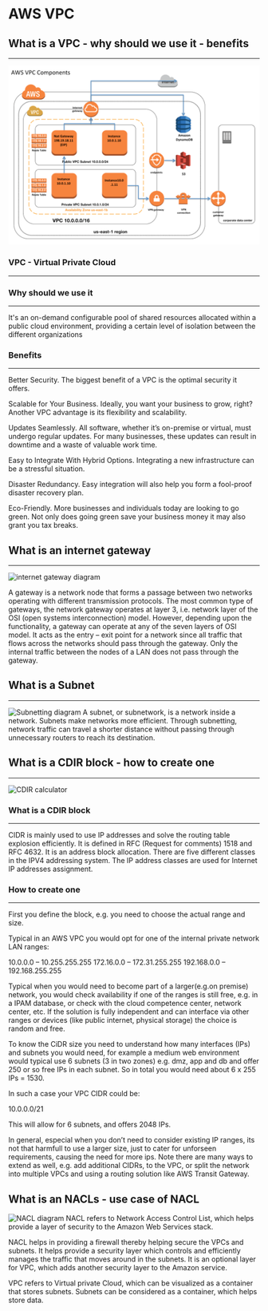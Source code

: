 # AWS VPC

## What is a VPC - why should we use it - benefits
---
![diagram of VPC](./vpc-images/Virtual_Private_Cloud_(VPC).png)

### VPC - Virtual Private Cloud
---
### Why should we use it
 ---
 It's an on-demand configurable pool of shared resources allocated within a public cloud environment, providing a certain level of isolation between the different organizations

### Benefits
---
Better Security. The biggest benefit of a VPC is the optimal security it offers.

Scalable for Your Business. Ideally, you want your business to grow, right? Another VPC advantage is its flexibility and scalability.

Updates Seamlessly. All software, whether it’s on-premise or virtual, must undergo regular updates. For many businesses, these updates can result in downtime and a waste of valuable work time.

Easy to Integrate With Hybrid Options. Integrating a new infrastructure can be a stressful situation. 

Disaster Redundancy. Easy integration will also help you form a fool-proof disaster recovery plan. 

Eco-Friendly. More businesses and individuals today are looking to go green. Not only does going green save your business money it may also grant you tax breaks.

## What is an internet gateway
---
![internet gateway diagram](../vpc-images/internet_gateway.jpg)

A gateway is a network node that forms a passage between two networks operating with different transmission protocols. The most common type of gateways, the network gateway operates at layer 3, i.e. network layer of the OSI (open systems interconnection) model. However, depending upon the functionality, a gateway can operate at any of the seven layers of OSI model. It acts as the entry – exit point for a network since all traffic that flows across the networks should pass through the gateway. Only the internal traffic between the nodes of a LAN does not pass through the gateway.

## What is a Subnet
---
![Subnetting diagram](../vpc-images/subnetting.jpg)
A subnet, or subnetwork, is a network inside a network. Subnets make networks more efficient. Through subnetting, network traffic can travel a shorter distance without passing through unnecessary routers to reach its destination.


## What is a CDIR block - how to create one
---
![CDIR calculator](../vpc-images/aws-subnets-cidr-blocks-simply-calculate.jpg)

### What is a CDIR block
---
CIDR is mainly used to use IP addresses and solve the routing table explosion efficiently. It is defined in RFC (Request for comments) 1518 and RFC 4632. It is an address block allocation. There are five different classes in the IPV4 addressing system. The IP address classes are used for Internet IP addresses assignment.

### How to create one
---
First you define the block, e.g. you need to choose the actual range and size.

Typical in an AWS VPC you would opt for one of the internal private network LAN ranges:

10.0.0.0 – 10.255.255.255
172.16.0.0 – 172.31.255.255
192.168.0.0 – 192.168.255.255

Typical when you would need to become part of a larger(e.g.on premise) network, you would check availability if one of the ranges is still free, e.g. in a IPAM database, or check with the cloud competence center, network center, etc. If the solution is fully independent and can interface via other ranges or devices (like public internet, physical storage) the choice is random and free.

To know the CiDR size you need to understand how many interfaces (IPs) and subnets you would need, for example a medium web environment would typical use 6 subnets (3 in two zones) e.g. dmz, app and db and offer 250 or so free IPs in each subnet. So in total you would need about 6 x 255 IPs = 1530.

In such a case your VPC CIDR could be:

10.0.0.0/21

This will allow for 6 subnets, and offers 2048 IPs.

In general, especial when you don’t need to consider existing IP ranges, its not that harmfull to use a larger size, just to cater for unforseen requirements, causing the need for more ips. Note there are many ways to extend as well, e.g. add additional CIDRs, to the VPC, or split the network into multiple VPCs and using a routing solution like AWS Transit Gateway.

## What is an NACLs - use case of NACL
![NACL diagram](../images/NACLs_Use_case.jpg)
NACL refers to Network Access Control List, which helps provide a layer of security to the Amazon Web Services stack.  

NACL helps in providing a firewall thereby helping secure the VPCs and subnets. It helps provide a security layer which controls and efficiently manages the traffic that moves around in the subnets. It is an optional layer for VPC, which adds another security layer to the Amazon service. 

VPC refers to Virtual private Cloud, which can be visualized as a container that stores subnets. Subnets can be considered as a container, which helps store data.
